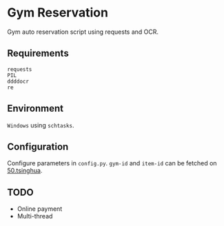 # Gym Reservation

Gym auto reservation script using requests and OCR.

## Requirements

```text
requests
PIL
ddddocr
re
```

## Environment

`Windows` using `schtasks`.

## Configuration

Configure parameters in `config.py`. `gym-id` and `item-id` can be fetched on [50.tsinghua](https://50.tsinghua.edu.cn/).

## TODO

* Online payment
* Multi-thread
